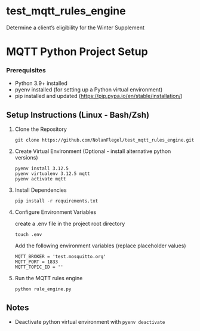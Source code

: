 # test_mqtt_rules_engine
Determine a client’s eligibility for the Winter Supplement

# MQTT Python Project Setup
### Prerequisites
- Python 3.9+ installed
- pyenv installed (for setting up a Python virtual environment)
- pip installed and updated (https://pip.pypa.io/en/stable/installation/)

## Setup Instructions (Linux - Bash/Zsh)
1. Clone the Repository

    `git clone https://github.com/NolanFlegel/test_mqtt_rules_engine.git`

2. Create Virtual Environment (Optional - install alternative python versions)
    ```
    pyenv install 3.12.5 
    pyenv virtualenv 3.12.5 mqtt
    pyenv activate mqtt
    ```
3. Install Dependencies

    `pip install -r requirements.txt`

4. Configure Environment Variables
    
    create a .env file in the project root directory

    `touch .env`

    Add the following environment variables (replace placeholder values)
    ```
    MQTT_BROKER = 'test.mosquitto.org'
    MQTT_PORT = 1833
    MQTT_TOPIC_ID = '' 
    ```
5. Run the MQTT rules engine

    ```python rule_engine.py```


## Notes
- Deactivate python virtual environment with `pyenv deactivate`
